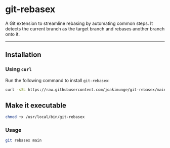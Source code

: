 # git-rebasex

A Git extension to streamline rebasing by automating common steps. It detects the current branch as the target branch and rebases another branch onto it.

---

## Installation

### Using `curl`

Run the following command to install `git-rebasex`:

```bash
curl -sSL https://raw.githubusercontent.com/joakimunge/git-rebasex/main/install.sh | bash
```

## Make it executable

```bash
chmod +x /usr/local/bin/git-rebasex
```

### Usage

```bash
git rebasex main
```
